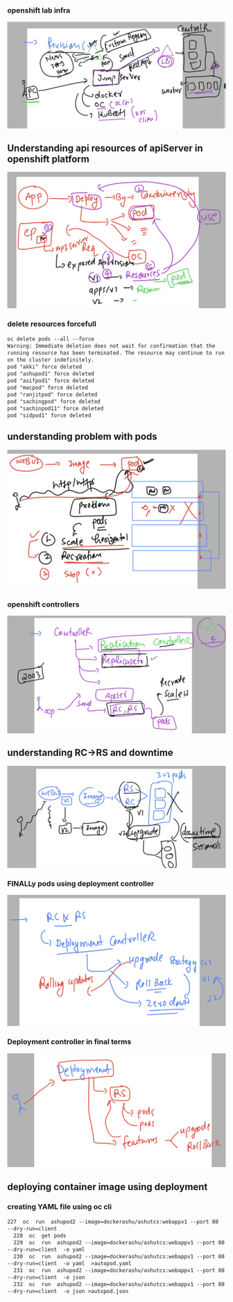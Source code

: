 ### openshift lab infra

<img src="infra.png">

## Understanding api resources of apiServer in openshift platform 

<img src="res.png">

### delete resources forcefull 

```
oc delete pods --all --force
Warning: Immediate deletion does not wait for confirmation that the running resource has been terminated. The resource may continue to run on the cluster indefinitely.
pod "akki" force deleted
pod "ashupod1" force deleted
pod "asifpod1" force deleted
pod "macpod" force deleted
pod "ranjitpod" force deleted
pod "sachingpod" force deleted
pod "sachinpod11" force deleted
pod "sidpod1" force deleted

```

## understanding problem with pods 

<img src="pods1.png">

### openshift controllers

<img src="occ.png">

## understanding RC->RS and downtime 

<img src="ocs.png">

### FINALLy pods using deployment controller 

<img src="podsc.png">

### Deployment controller in final terms 

<img src="dd.png">


## deploying container image using deployment 

### creating YAML file using oc cli 

```
227  oc  run  ashupod2 --image=dockerashu/ashutcs:webappv1 --port 80  --dry-run=client 
  228  oc  get pods
  229  oc  run  ashupod2 --image=dockerashu/ashutcs:webappv1 --port 80  --dry-run=client  -o yaml 
  230  oc  run  ashupod2 --image=dockerashu/ashutcs:webappv1 --port 80  --dry-run=client  -o yaml  >autopod.yaml 
  231  oc  run  ashupod2 --image=dockerashu/ashutcs:webappv1 --port 80  --dry-run=client  -o json 
  232  oc  run  ashupod2 --image=dockerashu/ashutcs:webappv1 --port 80  --dry-run=client  -o json >autopod.json

```

